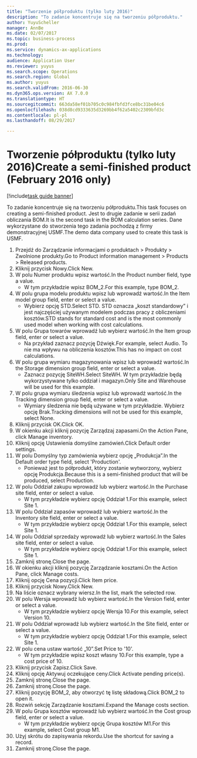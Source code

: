```yaml
--- 
title: "Tworzenie półproduktu (tylko luty 2016)"
description: "To zadanie koncentruje się na tworzeniu półproduktu."
author: YuyuScheller
manager: AnnBe
ms.date: 02/07/2017
ms.topic: business-process
ms.prod: 
ms.service: dynamics-ax-applications
ms.technology: 
audience: Application User
ms.reviewer: yuyus
ms.search.scope: Operations
ms.search.region: Global
ms.author: yuyus
ms.search.validFrom: 2016-06-30
ms.dyn365.ops.version: AX 7.0.0
ms.translationtype: HT
ms.sourcegitcommit: 663da58ef01b705c0c984fbfd3fce8bc31be04c6
ms.openlocfilehash: 038d8cd9333635d3269bb4f62a5402c2309bfd3c
ms.contentlocale: pl-pl
ms.lasthandoff: 08/29/2017

---
```

# <a name="create-a-semi-finished-product-february-2016-only"></a><span data-ttu-id="d9cf7-103">Tworzenie półproduktu (tylko luty 2016)</span><span class="sxs-lookup"><span data-stu-id="d9cf7-103">Create a semi-finished product (February 2016 only)</span></span>

[!include[task guide banner](../../includes/task-guide-banner.md)]

<span data-ttu-id="d9cf7-104">To zadanie koncentruje się na tworzeniu półproduktu.</span><span class="sxs-lookup"><span data-stu-id="d9cf7-104">This task focuses on creating a semi-finished product.</span></span> <span data-ttu-id="d9cf7-105">Jest to drugie zadanie w serii zadań obliczania BOM.</span><span class="sxs-lookup"><span data-stu-id="d9cf7-105">It is the second task in the BOM calculation series.</span></span> <span data-ttu-id="d9cf7-106">Dane wykorzystane do stworzenia tego zadania pochodzą z firmy demonstracyjnej USMF.</span><span class="sxs-lookup"><span data-stu-id="d9cf7-106">The demo data company used to create this task is USMF.</span></span>

1. <span data-ttu-id="d9cf7-107">Przejdź do Zarządzanie informacjami o produktach > Produkty > Zwolnione produkty.</span><span class="sxs-lookup"><span data-stu-id="d9cf7-107">Go to Product information management > Products > Released products.</span></span>
2. <span data-ttu-id="d9cf7-108">Kliknij przycisk Nowy.</span><span class="sxs-lookup"><span data-stu-id="d9cf7-108">Click New.</span></span>
3. <span data-ttu-id="d9cf7-109">W polu Numer produktu wpisz wartość.</span><span class="sxs-lookup"><span data-stu-id="d9cf7-109">In the Product number field, type a value.</span></span>
    * <span data-ttu-id="d9cf7-110">W tym przykładzie wpisz BOM_2.</span><span class="sxs-lookup"><span data-stu-id="d9cf7-110">For this example, type BOM_2.</span></span>  
4. <span data-ttu-id="d9cf7-111">W polu grupa modelu produktu wpisz lub wprowadź wartość.</span><span class="sxs-lookup"><span data-stu-id="d9cf7-111">In the Item model group field, enter or select a value.</span></span>
    * <span data-ttu-id="d9cf7-112">Wybierz opcję STD.</span><span class="sxs-lookup"><span data-stu-id="d9cf7-112">Select STD.</span></span> <span data-ttu-id="d9cf7-113">STD oznacza „koszt standardowy” i jest najczęściej używanym modelem podczas pracy z obliczeniami kosztów.</span><span class="sxs-lookup"><span data-stu-id="d9cf7-113">STD stands for standard cost and is the most commonly used model when working with cost calculations.</span></span>  
5. <span data-ttu-id="d9cf7-114">W polu Grupa towarów wprowadź lub wybierz wartość.</span><span class="sxs-lookup"><span data-stu-id="d9cf7-114">In the Item group field, enter or select a value.</span></span>
    * <span data-ttu-id="d9cf7-115">Na przykład zaznacz pozycję Dźwięk.</span><span class="sxs-lookup"><span data-stu-id="d9cf7-115">For example, select Audio.</span></span> <span data-ttu-id="d9cf7-116">To nie ma wpływu na obliczenia kosztów.</span><span class="sxs-lookup"><span data-stu-id="d9cf7-116">This has no impact on cost calculations.</span></span>  
6. <span data-ttu-id="d9cf7-117">W polu grupa wymiaru magazynowania wpisz lub wprowadź wartość.</span><span class="sxs-lookup"><span data-stu-id="d9cf7-117">In the Storage dimension group field, enter or select a value.</span></span>
    * <span data-ttu-id="d9cf7-118">Zaznacz pozycję SiteWH.</span><span class="sxs-lookup"><span data-stu-id="d9cf7-118">Select SiteWH.</span></span> <span data-ttu-id="d9cf7-119">W tym przykładzie będą wykorzystywane tylko oddział i magazyn.</span><span class="sxs-lookup"><span data-stu-id="d9cf7-119">Only Site and Warehouse will be used for this example.</span></span>  
7. <span data-ttu-id="d9cf7-120">W polu grupa wymiaru śledzenia wpisz lub wprowadź wartość.</span><span class="sxs-lookup"><span data-stu-id="d9cf7-120">In the Tracking dimension group field, enter or select a value.</span></span>
    * <span data-ttu-id="d9cf7-121">Wymiary śledzenia nie będą używane w tym przykładzie. Wybierz opcję Brak.</span><span class="sxs-lookup"><span data-stu-id="d9cf7-121">Tracking dimensions will not be used for this example, select None.</span></span>  
8. <span data-ttu-id="d9cf7-122">Kliknij przycisk OK.</span><span class="sxs-lookup"><span data-stu-id="d9cf7-122">Click OK.</span></span>
9. <span data-ttu-id="d9cf7-123">W okienku akcji kliknij pozycję Zarządzaj zapasami.</span><span class="sxs-lookup"><span data-stu-id="d9cf7-123">On the Action Pane, click Manage inventory.</span></span>
10. <span data-ttu-id="d9cf7-124">Kliknij opcję Ustawienia domyślne zamówień.</span><span class="sxs-lookup"><span data-stu-id="d9cf7-124">Click Default order settings.</span></span>
11. <span data-ttu-id="d9cf7-125">W polu Domyślny typ zamówienia wybierz opcję „Produkcja”.</span><span class="sxs-lookup"><span data-stu-id="d9cf7-125">In the Default order type field, select 'Production'.</span></span>
    * <span data-ttu-id="d9cf7-126">Ponieważ jest to półprodukt, który zostanie wytworzony, wybierz opcję Produkcja.</span><span class="sxs-lookup"><span data-stu-id="d9cf7-126">Because this is a semi-finished product that will be produced, select Production.</span></span>  
12. <span data-ttu-id="d9cf7-127">W polu Oddział zakupu wprowadź lub wybierz wartość.</span><span class="sxs-lookup"><span data-stu-id="d9cf7-127">In the Purchase site field, enter or select a value.</span></span>
    * <span data-ttu-id="d9cf7-128">W tym przykładzie wybierz opcję Oddział 1.</span><span class="sxs-lookup"><span data-stu-id="d9cf7-128">For this example, select Site 1.</span></span>  
13. <span data-ttu-id="d9cf7-129">W polu Oddział zapasów wprowadź lub wybierz wartość.</span><span class="sxs-lookup"><span data-stu-id="d9cf7-129">In the Inventory site field, enter or select a value.</span></span>
    * <span data-ttu-id="d9cf7-130">W tym przykładzie wybierz opcję Oddział 1.</span><span class="sxs-lookup"><span data-stu-id="d9cf7-130">For this example, select Site 1.</span></span>  
14. <span data-ttu-id="d9cf7-131">W polu Oddział sprzedaży wprowadź lub wybierz wartość.</span><span class="sxs-lookup"><span data-stu-id="d9cf7-131">In the Sales site field, enter or select a value.</span></span>
    * <span data-ttu-id="d9cf7-132">W tym przykładzie wybierz opcję Oddział 1.</span><span class="sxs-lookup"><span data-stu-id="d9cf7-132">For this example, select Site 1.</span></span>  
15. <span data-ttu-id="d9cf7-133">Zamknij stronę.</span><span class="sxs-lookup"><span data-stu-id="d9cf7-133">Close the page.</span></span>
16. <span data-ttu-id="d9cf7-134">W okienku akcji kliknij pozycję Zarządzanie kosztami.</span><span class="sxs-lookup"><span data-stu-id="d9cf7-134">On the Action Pane, click Manage costs.</span></span>
17. <span data-ttu-id="d9cf7-135">Kliknij opcję Cena pozycji.</span><span class="sxs-lookup"><span data-stu-id="d9cf7-135">Click Item price.</span></span>
18. <span data-ttu-id="d9cf7-136">Kliknij przycisk Nowy.</span><span class="sxs-lookup"><span data-stu-id="d9cf7-136">Click New.</span></span>
19. <span data-ttu-id="d9cf7-137">Na liście oznacz wybrany wiersz.</span><span class="sxs-lookup"><span data-stu-id="d9cf7-137">In the list, mark the selected row.</span></span>
20. <span data-ttu-id="d9cf7-138">W polu Wersja wprowadź lub wybierz wartość.</span><span class="sxs-lookup"><span data-stu-id="d9cf7-138">In the Version field, enter or select a value.</span></span>
    * <span data-ttu-id="d9cf7-139">W tym przykładzie wybierz opcję Wersja 10.</span><span class="sxs-lookup"><span data-stu-id="d9cf7-139">For this example, select Version 10.</span></span>  
21. <span data-ttu-id="d9cf7-140">W polu Oddział wprowadź lub wybierz wartość.</span><span class="sxs-lookup"><span data-stu-id="d9cf7-140">In the Site field, enter or select a value.</span></span>
    * <span data-ttu-id="d9cf7-141">W tym przykładzie wybierz opcję Oddział 1.</span><span class="sxs-lookup"><span data-stu-id="d9cf7-141">For this example, select Site 1.</span></span>  
22. <span data-ttu-id="d9cf7-142">W polu cena ustaw wartość „10”.</span><span class="sxs-lookup"><span data-stu-id="d9cf7-142">Set Price to '10'.</span></span>
    * <span data-ttu-id="d9cf7-143">W tym przykładzie wpisz koszt własny 10.</span><span class="sxs-lookup"><span data-stu-id="d9cf7-143">For this example, type a cost price of 10.</span></span>  
23. <span data-ttu-id="d9cf7-144">Kliknij przycisk Zapisz.</span><span class="sxs-lookup"><span data-stu-id="d9cf7-144">Click Save.</span></span>
24. <span data-ttu-id="d9cf7-145">Kliknij opcję Aktywuj oczekujące ceny.</span><span class="sxs-lookup"><span data-stu-id="d9cf7-145">Click Activate pending price(s).</span></span>
25. <span data-ttu-id="d9cf7-146">Zamknij stronę.</span><span class="sxs-lookup"><span data-stu-id="d9cf7-146">Close the page.</span></span>
26. <span data-ttu-id="d9cf7-147">Zamknij stronę.</span><span class="sxs-lookup"><span data-stu-id="d9cf7-147">Close the page.</span></span>
27. <span data-ttu-id="d9cf7-148">Kliknij pozycję BOM_2, aby otworzyć tę listę składową.</span><span class="sxs-lookup"><span data-stu-id="d9cf7-148">Click BOM_2 to open it.</span></span>
28. <span data-ttu-id="d9cf7-149">Rozwiń sekcję Zarządzanie kosztami.</span><span class="sxs-lookup"><span data-stu-id="d9cf7-149">Expand the Manage costs section.</span></span>
29. <span data-ttu-id="d9cf7-150">W polu Grupa kosztów wprowadź lub wybierz wartość.</span><span class="sxs-lookup"><span data-stu-id="d9cf7-150">In the Cost group field, enter or select a value.</span></span>
    * <span data-ttu-id="d9cf7-151">W tym przykładzie wybierz opcję Grupa kosztów M1.</span><span class="sxs-lookup"><span data-stu-id="d9cf7-151">For this example, select Cost group M1.</span></span>  
30. <span data-ttu-id="d9cf7-152">Użyj skrótu do zapisywania rekordu.</span><span class="sxs-lookup"><span data-stu-id="d9cf7-152">Use the shortcut for saving a record.</span></span>
31. <span data-ttu-id="d9cf7-153">Zamknij stronę.</span><span class="sxs-lookup"><span data-stu-id="d9cf7-153">Close the page.</span></span>


